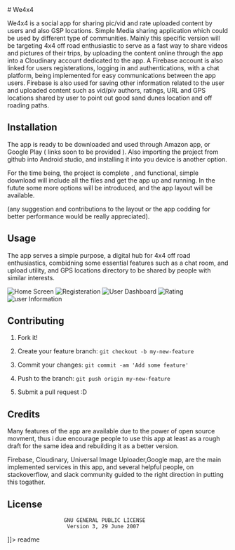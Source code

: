 <snippet>
  <content>
# We4x4

We4x4 is a social app for sharing pic/vid and rate uploaded content by users and also GSP locations. Simple Media sharing application which could be used by different type of communities. Mainly this specific version will be targeting 4x4 off road enthusiastic to serve as a fast way to share videos and pictures of their trips, by uploading the content online through the app into a Cloudinary account dedicated to the app.
A Firebase account is also linked for users registerations, logging in and authentications, with a chat platform, being implemented for easy communications between the app users. Firebase is also used for saving other information related to the user and uploaded content such as vid/piv authors, ratings, URL and GPS locations shared by user to point out good sand dunes location and off roading paths. 

## Installation
The app is ready to be downloaded and used through Amazon app, or Google Play ( links soon to be provided ).
Also importing the project from github into Android studio, and installing it into you device is another option.

For the time being, the project is complete , and functional, simple download will include all the files and get the app up and running. In the futute some more options will be introduced, and the app layout will be available.

(any suggestion and contributions to the layout or the app codding for better performance would be really appreciated).

## Usage
The app serves a simple purpose, a digital hub for 4x4 off road enthusiastics, combidning some essential features such as a chat room, and upload utility, and GPS locations directory to be shared by people with similar interests.

![Home Screen](https://github.com/janusnjanus/4x4-app/blob/master/Screenshot_2016-05-09-14-55-06.png)
![Registeration](https://raw.githubusercontent.com/janusnjanus/4x4-app/master/Screenshot_2016-05-09-14-55-25.png)
![User Dashboard](https://raw.githubusercontent.com/janusnjanus/4x4-app/master/Screenshot_2016-05-09-14-55-44.png)
![Rating](https://raw.githubusercontent.com/janusnjanus/4x4-app/master/Screenshot_2016-05-09-14-57-46.png)
![user Information](https://raw.githubusercontent.com/janusnjanus/4x4-app/master/Screenshot_2016-05-09-14-57-23.png)

## Contributing
1. Fork it!

2. Create your feature branch: `git checkout -b my-new-feature`
3. Commit your changes: `git commit -am 'Add some feature'`
4. Push to the branch: `git push origin my-new-feature`
5. Submit a pull request :D

## Credits

Many features of the app are available due to the power of open source movment, thus i due encourage people to use this app at least as a rough draft for the same idea and rebuilding it as a better version.

Firebase, Cloudinary, Universal Image Uploader,Google map, are the main implemented services in this app, and several helpful people, on stackoverflow, and slack community guided to the right direction in putting this togather. 
## License

                      GNU GENERAL PUBLIC LICENSE
                       Version 3, 29 June 2007
]]></content>
  <tabTrigger>readme</tabTrigger>
</snippet>
